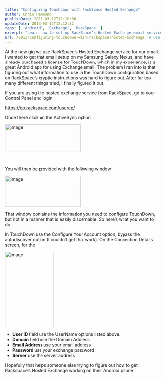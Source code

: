 ```yaml
---
title: "Configuring Touchdown with RackSpace Hosted Exchange"
author: Chris Hammond
publishDate: 2013-03-12T12:10:36
updateDate: 2013-03-12T12:12:32
tags: [ 'Android', 'Exchange', 'RackSpace' ]
excerpt: "Learn how to set up RackSpace’s Hosted Exchange email service on your Android device with the TouchDown app. Our guide simplifies the process."
url: /2013/configuring-touchdown-with-rackspace-hosted-exchange  # Use the generated URL with year
---
```

<p>At the new gig we use RackSpace’s Hosted Exchange service for our email. I wanted to get that email setup on my Samsung Galaxy Nexus, and have already purchased a license for <a href="https://www.amazon.com/gp/product/B004SHQXF2/ref=as_li_ss_tl?ie=UTF8&amp;camp=1789&amp;creative=390957&amp;creativeASIN=B004SHQXF2&amp;linkCode=as2&amp;tag=chrishammondc-20" target="_blank">TouchDown</a>, which in my experience, is a great Android app for using Exchange email. The problem I ran into is that figuring out what information to use in the TouchDown configuration based on RackSpace’s cryptic instructions was hard to figure out. After far too many different things tried, I finally figured it out. </p>  <p>If you are using the hosted exchange service from RackSpace, go to your Control Panel and login </p>  <p><a href="https://cp.rackspace.com/usercp/">https://cp.rackspace.com/usercp/</a></p>  <p>Once there click on the ActiveSync option</p>  <p><a href="/assets/images/PublishThumbnails//windows-live-writer/configuring-touchdown-with-rackspace-hos_9657/image_2.png" rel="lightbox[thispost]"><img title="image" style="margin: 0px; display: inline; background-image: none;" border="0" alt="image" src="/assets/images/PublishThumbnails//Windows-Live-Writer/Configuring-Touchdown-with-RackSpace-Hos_9657/image_thumb.png" width="244" height="90" /></a></p>  <p>&#160;</p>  <p>You will then be provided with the following window</p>  <p><a href="/assets/images/PublishThumbnails//Windows-Live-Writer/Configuring-Touchdown-with-RackSpace-Hos_9657/image_6.png" rel="lightbox[thispost]"><img title="image" style="margin: 0px; display: inline; background-image: none;" border="0" alt="image" src="/assets/images/PublishThumbnails//Windows-Live-Writer/Configuring-Touchdown-with-RackSpace-Hos_9657/image_thumb_2.png" width="244" height="101" /></a></p>  <p>That window contains the information you need to configure TouchDown, but not in a manner that is easily discernable. So here’s what you want to do.</p>  <p>In TouchDown use the Configure Your Account option, bypass the autodiscover option (I couldn’t get that work). On the Connection Details screen, for the </p>  <p><a href="/assets/images/PublishThumbnails//Windows-Live-Writer/Configuring-Touchdown-with-RackSpace-Hos_9657/image_8.png" rel="lightbox[thispost]"><img title="image" style="margin: 0px; display: inline; background-image: none;" border="0" alt="image" src="/assets/images/PublishThumbnails//Windows-Live-Writer/Configuring-Touchdown-with-RackSpace-Hos_9657/image_thumb_3.png" width="158" height="244" /></a></p>  <ul>   <li><strong>User ID </strong>field use the UserName options listed above. </li>    <li><strong>Domain</strong> field use the Domain Address</li>    <li><strong>Email Address </strong>use your email address</li>    <li><strong>Password </strong>use your exchange password</li>    <li><strong>Server</strong> use the server address </li> </ul>  <p>Hopefully that helps someone else trying to figure out how to get Rackspace’s Hosted Exchange working on their Android phone</p>


